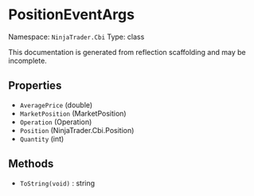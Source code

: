 # PositionEventArgs

Namespace: `NinjaTrader.Cbi`
Type: class

This documentation is generated from reflection scaffolding and may be incomplete.

## Properties
- `AveragePrice` (double)
- `MarketPosition` (MarketPosition)
- `Operation` (Operation)
- `Position` (NinjaTrader.Cbi.Position)
- `Quantity` (int)

## Methods
- `ToString(void)` : string
